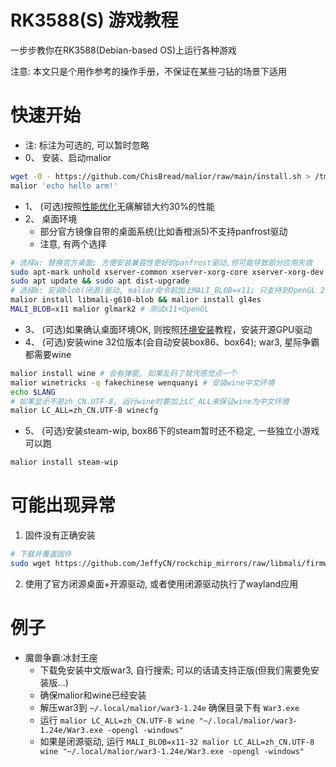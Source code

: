 # RK3588(S) 游戏教程

一步步教你在RK3588(Debian-based OS)上运行各种游戏

注意: 本文只是个用作参考的操作手册，不保证在某些刁钻的场景下适用

# 快速开始
- 注: 标注为可选的, 可以暂时忽略
- 0、 安装、启动malior
```bash
wget -O - https://github.com/ChisBread/malior/raw/main/install.sh > /tmp/malior-install.sh && bash /tmp/malior-install.sh  && rm /tmp/malior-install.sh
malior 'echo hello arm!'
```
- 1、 (可选)按照[性能优化](./rk3588-enhance/README.md)无痛解锁大约30%的性能
- 2、 桌面环境
  - 部分官方镜像自带的桌面系统(比如香橙派5)不支持panfrost驱动
  - 注意, 有两个选择
```bash
# 选择a: 替换官方桌面; 方便安装兼容性更好的panfrost驱动,但可能导致部分应用失效
sudo apt-mark unhold xserver-common xserver-xorg-core xserver-xorg-dev xserver-xorg-legacy
sudo apt update && sudo apt dist-upgrade
# 选择b: 安装blob(闭源)驱动, malior命令前加上MALI_BLOB=x11; 只支持到OpenGL 2.1, 并且只支持x11应用, 不支持wayland
malior install libmali-g610-blob && malior install gl4es
MALI_BLOB=x11 malior glmark2 # 测试x11+OpenGL
```
- 3、 (可选)如果确认桌面环境OK, 则按照[环境安装](./gpu-envs.md)教程，安装开源GPU驱动
- 4、 (可选)安装wine 32位版本(会自动安装box86、box64); war3, 星际争霸 都需要wine
```bash
malior install wine # 会有弹窗, 如果乱码了就凭感觉点一个
malior winetricks -q fakechinese wenquanyi # 安装wine中文环境
echo $LANG 
# 如果显示不是zh_CN.UTF-8, 运行wine时要加上LC_ALL来保证wine为中文环境
malior LC_ALL=zh_CN.UTF-8 winecfg
```
- 5、 (可选)安装steam-wip, box86下的steam暂时还不稳定, 一些独立小游戏可以跑
```bash
malior install steam-wip
```
# 可能出现异常
1. 固件没有正确安装
```bash
# 下载并覆盖固件
sudo wget https://github.com/JeffyCN/rockchip_mirrors/raw/libmali/firmware/g610/mali_csffw.bin -O /lib/firmware/mali_csffw.bin
```
2. 使用了官方闭源桌面+开源驱动, 或者使用闭源驱动执行了wayland应用
# 例子
- 魔兽争霸:冰封王座
  - 下载免安装中文版war3, 自行搜索; 可以的话请支持正版(但我们需要免安装版…)
  - 确保malior和wine已经安装
  - 解压war3到 `~/.local/malior/war3-1.24e` 确保目录下有 `War3.exe`
  - 运行 `malior LC_ALL=zh_CN.UTF-8 wine "~/.local/malior/war3-1.24e/War3.exe -opengl -windows"`
  - 如果是闭源驱动, 运行 `MALI_BLOB=x11-32 malior LC_ALL=zh_CN.UTF-8 wine "~/.local/malior/war3-1.24e/War3.exe -opengl -windows"`
